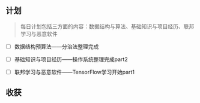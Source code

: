 ## 计划

> 每日计划包括三方面的内容：数据结构与算法、基础知识与项目经历、联邦学习与恶意软件

- [ ] 数据结构预算法——分治法整理完成
- [ ] 基础知识与项目经历——操作系统整理完成part2
- [ ] 联邦学习与恶意软件——TensorFlow学习开始part1


## 收获